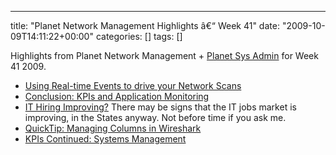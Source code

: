 ---
title: "Planet Network Management Highlights â€“ Week 41"
date: "2009-10-09T14:11:22+00:00"
categories: []
tags: []

Highlights from Planet Network Management + <a href="http://planetsysadmin.com/">Planet Sys Admin</a> for Week 41 2009.
<ul>
	<li><a href="http://blog.tenablesecurity.com/2009/10/insecure-magazine-using-realtime-events-to-drive-your-network-scans.html">Using Real-time Events to drive your Network Scans</a></li>
	<li><a href="http://feedproxy.google.com/%7Er/AMonitoringOdysseywithMonolithSoftware/%7E3/gRsWz3mO8Pw/">Conclusion: KPIs and Application Monitoring</a></li>
	<li><a href="http://thenetworkzone.blogspot.com/2009/10/it-hiring-improving.html">IT Hiring Improving?</a> There may be signs that the IT jobs market is improving, in the States anyway. Not before time if you ask me.</li>
	<li><a href="http://feedproxy.google.com/%7Er/typepad/lovemytool/blog/%7E3/4maLUW9hX8o/chris_greer_10.html">QuickTip: Managing Columns in Wireshark</a></li>
	<li><a href="http://feedproxy.google.com/%7Er/AMonitoringOdysseywithMonolithSoftware/%7E3/Gxa2aQAFWk0/">KPIs Continued: Systems Management</a></li>
</ul>
